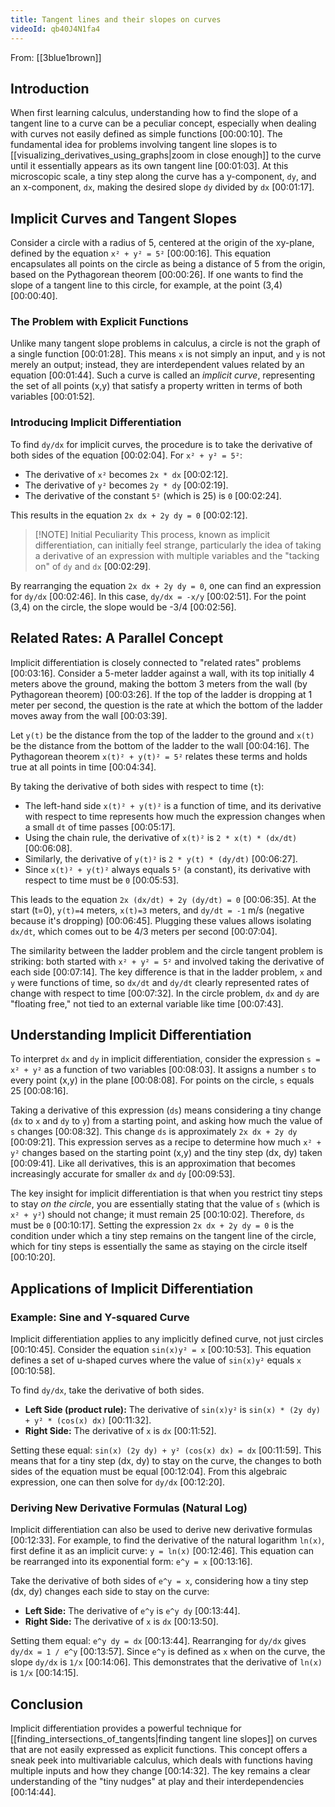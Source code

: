 ```yaml
---
title: Tangent lines and their slopes on curves
videoId: qb40J4N1fa4
---
```


From: [[3blue1brown]] <br/> 

## Introduction

When first learning calculus, understanding how to find the slope of a tangent line to a curve can be a peculiar concept, especially when dealing with curves not easily defined as simple functions <a class="yt-timestamp" data-t="00:00:10">[00:00:10]</a>. The fundamental idea for problems involving tangent line slopes is to [[visualizing_derivatives_using_graphs|zoom in close enough]] to the curve until it essentially appears as its own tangent line <a class="yt-timestamp" data-t="00:01:03">[00:01:03]</a>. At this microscopic scale, a tiny step along the curve has a y-component, `dy`, and an x-component, `dx`, making the desired slope `dy` divided by `dx` <a class="yt-timestamp" data-t="00:01:17">[00:01:17]</a>.

## Implicit Curves and Tangent Slopes

Consider a circle with a radius of 5, centered at the origin of the xy-plane, defined by the equation `x² + y² = 5²` <a class="yt-timestamp" data-t="00:00:16">[00:00:16]</a>. This equation encapsulates all points on the circle as being a distance of 5 from the origin, based on the Pythagorean theorem <a class="yt-timestamp" data-t="00:00:26">[00:00:26]</a>. If one wants to find the slope of a tangent line to this circle, for example, at the point (3,4) <a class="yt-timestamp" data-t="00:00:40">[00:00:40]</a>.

### The Problem with Explicit Functions

Unlike many tangent slope problems in calculus, a circle is not the graph of a single function <a class="yt-timestamp" data-t="00:01:28">[00:01:28]</a>. This means `x` is not simply an input, and `y` is not merely an output; instead, they are interdependent values related by an equation <a class="yt-timestamp" data-t="00:01:44">[00:01:44]</a>. Such a curve is called an *implicit curve*, representing the set of all points (x,y) that satisfy a property written in terms of both variables <a class="yt-timestamp" data-t="00:01:52">[00:01:52]</a>.

### Introducing Implicit Differentiation

To find `dy/dx` for implicit curves, the procedure is to take the derivative of both sides of the equation <a class="yt-timestamp" data-t="00:02:04">[00:02:04]</a>. For `x² + y² = 5²`:
*   The derivative of `x²` becomes `2x * dx` <a class="yt-timestamp" data-t="00:02:12">[00:02:12]</a>.
*   The derivative of `y²` becomes `2y * dy` <a class="yt-timestamp" data-t="00:02:19">[00:02:19]</a>.
*   The derivative of the constant `5²` (which is 25) is `0` <a class="yt-timestamp" data-t="00:02:24">[00:02:24]</a>.

This results in the equation `2x dx + 2y dy = 0` <a class="yt-timestamp" data-t="00:02:12">[00:02:12]</a>.

> [!NOTE] Initial Peculiarity
> This process, known as implicit differentiation, can initially feel strange, particularly the idea of taking a derivative of an expression with multiple variables and the "tacking on" of `dy` and `dx` <a class="yt-timestamp" data-t="00:02:29">[00:02:29]</a>.

By rearranging the equation `2x dx + 2y dy = 0`, one can find an expression for `dy/dx` <a class="yt-timestamp" data-t="00:02:46">[00:02:46]</a>. In this case, `dy/dx = -x/y` <a class="yt-timestamp" data-t="00:02:51">[00:02:51]</a>. For the point (3,4) on the circle, the slope would be -3/4 <a class="yt-timestamp" data-t="00:02:56">[00:02:56]</a>.

## Related Rates: A Parallel Concept

Implicit differentiation is closely connected to "related rates" problems <a class="yt-timestamp" data-t="00:03:16">[00:03:16]</a>. Consider a 5-meter ladder against a wall, with its top initially 4 meters above the ground, making the bottom 3 meters from the wall (by Pythagorean theorem) <a class="yt-timestamp" data-t="00:03:26">[00:03:26]</a>. If the top of the ladder is dropping at 1 meter per second, the question is the rate at which the bottom of the ladder moves away from the wall <a class="yt-timestamp" data-t="00:03:39">[00:03:39]</a>.

Let `y(t)` be the distance from the top of the ladder to the ground and `x(t)` be the distance from the bottom of the ladder to the wall <a class="yt-timestamp" data-t="00:04:16">[00:04:16]</a>. The Pythagorean theorem `x(t)² + y(t)² = 5²` relates these terms and holds true at all points in time <a class="yt-timestamp" data-t="00:04:34">[00:04:34]</a>.

By taking the derivative of both sides with respect to time (`t`):
*   The left-hand side `x(t)² + y(t)²` is a function of time, and its derivative with respect to time represents how much the expression changes when a small `dt` of time passes <a class="yt-timestamp" data-t="00:05:17">[00:05:17]</a>.
*   Using the chain rule, the derivative of `x(t)²` is `2 * x(t) * (dx/dt)` <a class="yt-timestamp" data-t="00:06:08">[00:06:08]</a>.
*   Similarly, the derivative of `y(t)²` is `2 * y(t) * (dy/dt)` <a class="yt-timestamp" data-t="00:06:27">[00:06:27]</a>.
*   Since `x(t)² + y(t)²` always equals `5²` (a constant), its derivative with respect to time must be `0` <a class="yt-timestamp" data-t="00:05:53">[00:05:53]</a>.

This leads to the equation `2x (dx/dt) + 2y (dy/dt) = 0` <a class="yt-timestamp" data-t="00:06:35">[00:06:35]</a>. At the start (t=0), `y(t)=4` meters, `x(t)=3` meters, and `dy/dt = -1` m/s (negative because it's dropping) <a class="yt-timestamp" data-t="00:06:45">[00:06:45]</a>. Plugging these values allows isolating `dx/dt`, which comes out to be 4/3 meters per second <a class="yt-timestamp" data-t="00:07:04">[00:07:04]</a>.

The similarity between the ladder problem and the circle tangent problem is striking: both started with `x² + y² = 5²` and involved taking the derivative of each side <a class="yt-timestamp" data-t="00:07:14">[00:07:14]</a>. The key difference is that in the ladder problem, `x` and `y` were functions of time, so `dx/dt` and `dy/dt` clearly represented rates of change with respect to time <a class="yt-timestamp" data-t="00:07:32">[00:07:32]</a>. In the circle problem, `dx` and `dy` are "floating free," not tied to an external variable like time <a class="yt-timestamp" data-t="00:07:43">[00:07:43]</a>.

## Understanding Implicit Differentiation

To interpret `dx` and `dy` in implicit differentiation, consider the expression `s = x² + y²` as a function of two variables <a class="yt-timestamp" data-t="00:08:03">[00:08:03]</a>. It assigns a number `s` to every point (x,y) in the plane <a class="yt-timestamp" data-t="00:08:08">[00:08:08]</a>. For points on the circle, `s` equals 25 <a class="yt-timestamp" data-t="00:08:16">[00:08:16]</a>.

Taking a derivative of this expression (`ds`) means considering a tiny change (`dx` to `x` and `dy` to `y`) from a starting point, and asking how much the value of `s` changes <a class="yt-timestamp" data-t="00:08:32">[00:08:32]</a>. This change `ds` is approximately `2x dx + 2y dy` <a class="yt-timestamp" data-t="00:09:21">[00:09:21]</a>. This expression serves as a recipe to determine how much `x² + y²` changes based on the starting point (x,y) and the tiny step (dx, dy) taken <a class="yt-timestamp" data-t="00:09:41">[00:09:41]</a>. Like all derivatives, this is an approximation that becomes increasingly accurate for smaller `dx` and `dy` <a class="yt-timestamp" data-t="00:09:53">[00:09:53]</a>.

The key insight for implicit differentiation is that when you restrict tiny steps to stay *on the circle*, you are essentially stating that the value of `s` (which is `x² + y²`) should not change; it must remain 25 <a class="yt-timestamp" data-t="00:10:02">[00:10:02]</a>. Therefore, `ds` must be `0` <a class="yt-timestamp" data-t="00:10:17">[00:10:17]</a>. Setting the expression `2x dx + 2y dy = 0` is the condition under which a tiny step remains on the tangent line of the circle, which for tiny steps is essentially the same as staying on the circle itself <a class="yt-timestamp" data-t="00:10:20">[00:10:20]</a>.

## Applications of Implicit Differentiation

### Example: Sine and Y-squared Curve

Implicit differentiation applies to any implicitly defined curve, not just circles <a class="yt-timestamp" data-t="00:10:45">[00:10:45]</a>. Consider the equation `sin(x)y² = x` <a class="yt-timestamp" data-t="00:10:53">[00:10:53]</a>. This equation defines a set of u-shaped curves where the value of `sin(x)y²` equals `x` <a class="yt-timestamp" data-t="00:10:58">[00:10:58]</a>.

To find `dy/dx`, take the derivative of both sides.
*   **Left Side (product rule):** The derivative of `sin(x)y²` is `sin(x) * (2y dy) + y² * (cos(x) dx)` <a class="yt-timestamp" data-t="00:11:32">[00:11:32]</a>.
*   **Right Side:** The derivative of `x` is `dx` <a class="yt-timestamp" data-t="00:11:52">[00:11:52]</a>.

Setting these equal: `sin(x) (2y dy) + y² (cos(x) dx) = dx` <a class="yt-timestamp" data-t="00:11:59">[00:11:59]</a>. This means that for a tiny step (dx, dy) to stay on the curve, the changes to both sides of the equation must be equal <a class="yt-timestamp" data-t="00:12:04">[00:12:04]</a>. From this algebraic expression, one can then solve for `dy/dx` <a class="yt-timestamp" data-t="00:12:20">[00:12:20]</a>.

### Deriving New Derivative Formulas (Natural Log)

Implicit differentiation can also be used to derive new derivative formulas <a class="yt-timestamp" data-t="00:12:33">[00:12:33]</a>. For example, to find the derivative of the natural logarithm `ln(x)`, first define it as an implicit curve: `y = ln(x)` <a class="yt-timestamp" data-t="00:12:46">[00:12:46]</a>. This equation can be rearranged into its exponential form: `e^y = x` <a class="yt-timestamp" data-t="00:13:16">[00:13:16]</a>.

Take the derivative of both sides of `e^y = x`, considering how a tiny step (dx, dy) changes each side to stay on the curve:
*   **Left Side:** The derivative of `e^y` is `e^y dy` <a class="yt-timestamp" data-t="00:13:44">[00:13:44]</a>.
*   **Right Side:** The derivative of `x` is `dx` <a class="yt-timestamp" data-t="00:13:50">[00:13:50]</a>.

Setting them equal: `e^y dy = dx` <a class="yt-timestamp" data-t="00:13:44">[00:13:44]</a>. Rearranging for `dy/dx` gives `dy/dx = 1 / e^y` <a class="yt-timestamp" data-t="00:13:57">[00:13:57]</a>. Since `e^y` is defined as `x` when on the curve, the slope `dy/dx` is `1/x` <a class="yt-timestamp" data-t="00:14:06">[00:14:06]</a>. This demonstrates that the derivative of `ln(x)` is `1/x` <a class="yt-timestamp" data-t="00:14:15">[00:14:15]</a>.

## Conclusion

Implicit differentiation provides a powerful technique for [[finding_intersections_of_tangents|finding tangent line slopes]] on curves that are not easily expressed as explicit functions. This concept offers a sneak peek into multivariable calculus, which deals with functions having multiple inputs and how they change <a class="yt-timestamp" data-t="00:14:32">[00:14:32]</a>. The key remains a clear understanding of the "tiny nudges" at play and their interdependencies <a class="yt-timestamp" data-t="00:14:44">[00:14:44]</a>.